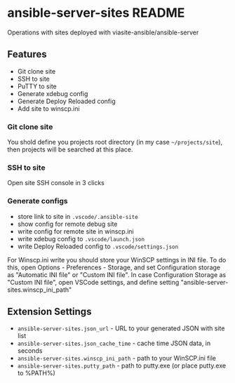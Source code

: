 # ansible-server-sites README
Operations with sites deployed with viasite-ansible/ansible-server

## Features
- Git clone site
- SSH to site
- PuTTY to site
- Generate xdebug config
- Generate Deploy Reloaded config
- Add site to winscp.ini

### Git clone site
You shold define you projects root directory (in my case `~/projects/site`),
then projects will be searched at this place.

### SSH to site
Open site SSH console in 3 clicks

### Generate configs
- store link to site in `.vscode/.ansible-site`
- show config for remote debug site
- write config for remote site in winscp.ini
- write xdebug config to `.vscode/launch.json`
- write Deploy Reloaded config to `.vscode/settings.json`

For Winscp.ini write you should store your WinSCP settings in INI file.
To do this, open Options - Preferences - Storage, and  set Configuration storage as "Automatic INI file" or "Custom INI file".
In case Configuration Storage as "Custom INI file", open VSCode settings, and define setting "ansible-server-sites.winscp_ini_path"

## Extension Settings
- `ansible-server-sites.json_url` - URL to your generated JSON with site list
- `ansible-server-sites.json_cache_time` - cache time JSON data, in seconds
- `ansible-server-sites.winscp_ini_path` - path to your WinSCP.ini file
- `ansible-server-sites.putty_path` - path to putty.exe (or place putty.exe to %PATH%)
